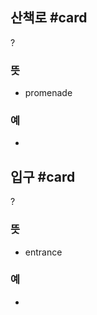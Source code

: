 ## 산책로 #card
?
### 뜻
- promenade
### 예
-
<!--SR:!2024-08-29,17,290-->

## 입구 #card
?
### 뜻
- entrance
### 예
-
